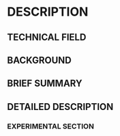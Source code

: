 # DESCRIPTION

## TECHNICAL FIELD

## BACKGROUND

## BRIEF SUMMARY

## DETAILED DESCRIPTION

### EXPERIMENTAL SECTION

